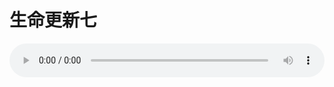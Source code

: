 # 生命更新七

<audio style="width: 100%;" preload="false" controls controlslist="nodownload"><source src="//cdn.simai.ml/audio/mp3/old/18901.mp3" type="audio/mpeg">Your browser does not support the audio element.</audio>


